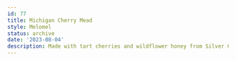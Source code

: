 ```yaml
---
id: 77
title: Michigan Cherry Mead
style: Melomel
status: archive
date: '2023-08-04'
description: Made with tart cherries and wildflower honey from Silver Creek Apiaries, that I picked up from Barden's Farm Market in South Haven, Michigan.
---
```

